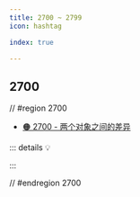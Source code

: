 ```yaml
---
title: 2700 ~ 2799
icon: hashtag

index: true

---
```


<!-- more -->

## 2700

// #region 2700

- [🟠 2700 - 两个对象之间的差异](https://leetcode.cn/problems/differences-between-two-objects)

::: details 💡

:::

// #endregion 2700